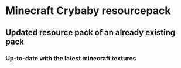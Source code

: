 # Minecraft Crybaby resourcepack
## Updated resource pack of an already existing pack
### Up-to-date with the latest minecraft textures